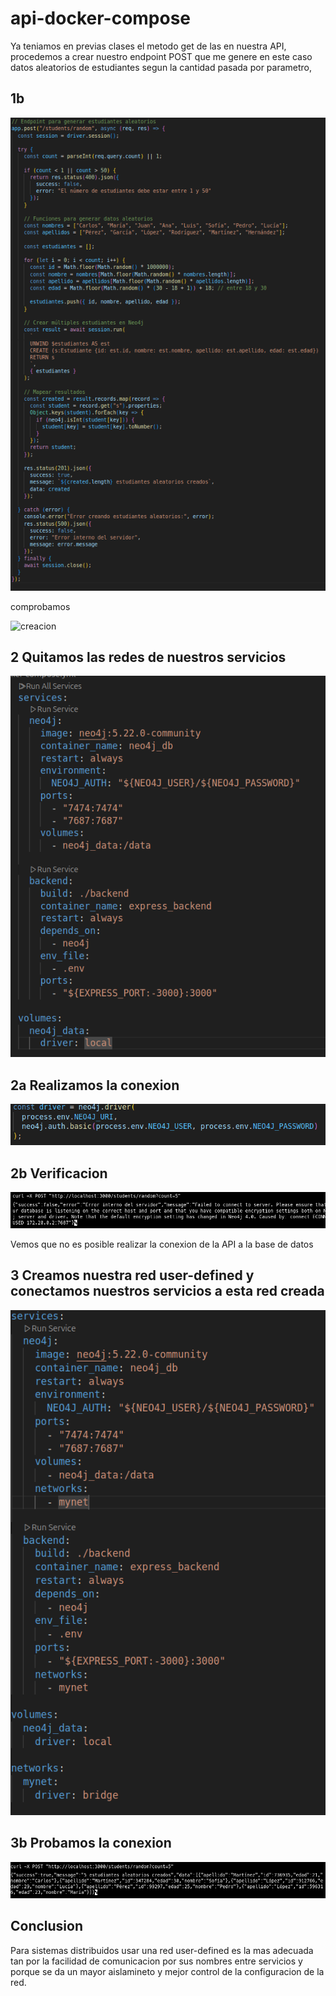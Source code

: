# api-docker-compose

Ya teniamos en previas clases el metodo get de las en nuestra API, procedemos a crear nuestro endpoint POST que me genere en este caso datos aleatorios de estudiantes segun la cantidad pasada por parametro,

## 1b

![creacion](./imagenes/1.png)

comprobamos 

![creacion](./imagenes/1.1.png)

## 2 Quitamos las redes de nuestros servicios 

![creacion](./imagenes/2.png)

## 2a Realizamos la conexion 

![creacion](./imagenes/2a.png)

## 2b Verificacion 

![creacion](./imagenes/2b.png)

Vemos que no es posible realizar la conexion de la API a la base de datos 

## 3 Creamos nuestra red user-defined y conectamos nuestros servicios a esta red creada

![creacion](./imagenes/3.png)

## 3b Probamos la conexion

![creacion](./imagenes/3b.png)

## Conclusion
Para sistemas distribuidos usar una red user-defined es la mas adecuada tan por la facilidad de comunicacion por sus nombres entre servicios y porque se da un mayor aislamineto y mejor control de la configuracion de la red.



